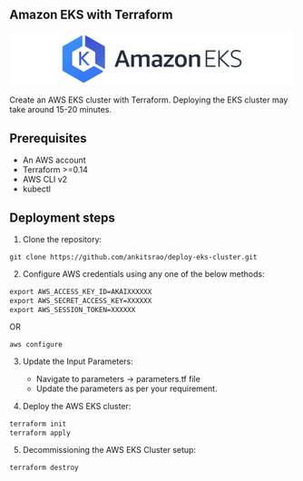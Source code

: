 ## Amazon EKS with Terraform

![amazon-eks.png](./images/amazon-eks.png)

Create an AWS EKS cluster with Terraform. Deploying the EKS cluster may take around 15-20 minutes.

## Prerequisites

- An AWS account
- Terraform >=0.14
- AWS CLI v2
- kubectl

## Deployment steps

1. Clone the repository:
```
git clone https://github.com/ankitsrao/deploy-eks-cluster.git
```

2. Configure AWS credentials using any one of the below methods:
```
export AWS_ACCESS_KEY_ID=AKAIXXXXXX
export AWS_SECRET_ACCESS_KEY=XXXXXX
export AWS_SESSION_TOKEN=XXXXXX
```

OR

```
aws configure
```

3. Update the Input Parameters:
   - Navigate to parameters -> parameters.tf file
   - Update the parameters as per your requirement.


4. Deploy the AWS EKS cluster:

```
terraform init
terraform apply
```

5. Decommissioning the AWS EKS Cluster setup:

```
terraform destroy
```
